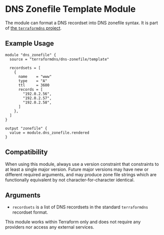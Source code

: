 # DNS Zonefile Template Module

The module can format a DNS recordset into DNS zonefile syntax.
It is part of [the `terraformdns` project](https://terraformdns.github.io/).

## Example Usage

```hcl
module "dns_zonefile" {
  source = "terraformdns/dns-zonefile/template"

  recordsets = [
    {
      name    = "www"
      type    = "A"
      ttl     = 3600
      records = [
        "192.0.2.56",
        "192.0.2.57",
        "192.0.2.58",
      ]
    },
  ]
}

output "zonefile" {
  value = module.dns_zonefile.rendered
}
```

## Compatibility

When using this module, always use a version constraint that constraints to at
least a single major version. Future major versions may have new or different
required arguments, and may produce zone file strings which are functionally
equivalent by not character-for-character identical.

## Arguments

- `recordsets` is a list of DNS recordsets in the standard `terraformdns`
  recordset format.

This module works within Terraform only and does not require any providers
nor access any external services.
